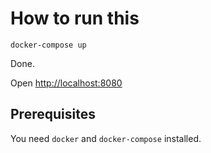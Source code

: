 # How to run this

    docker-compose up

Done.

Open [http://localhost:8080](http://localhost:8080)

## Prerequisites

You need `docker` and `docker-compose` installed.
